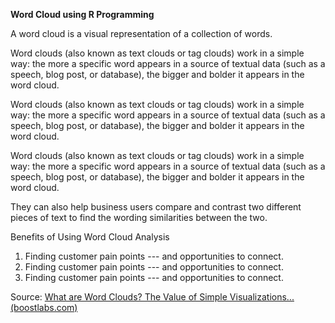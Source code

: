 **Word Cloud using R Programming**

A word cloud is a visual representation of a collection of words.

Word clouds (also known as text clouds or tag clouds) work in a simple way: the more a specific word appears in a source of textual data (such as a speech, blog post, or database), the bigger and bolder it appears in the word cloud.

Word clouds (also known as text clouds or tag clouds) work in a simple way: the more a specific word appears in a source of textual data (such as a speech, blog post, or database), the bigger and bolder it appears in the word cloud.

Word clouds (also known as text clouds or tag clouds) work in a simple way: the more a specific word appears in a source of textual data (such as a speech, blog post, or database), the bigger and bolder it appears in the word cloud.

They can also help business users compare and contrast two different pieces of text to find the wording similarities between the two.

Benefits of Using Word Cloud Analysis

1.  Finding customer pain points --- and opportunities to connect.
2.  Finding customer pain points --- and opportunities to connect.
3.  Finding customer pain points --- and opportunities to connect.

Source: [What are Word Clouds? The Value of Simple Visualizations... (boostlabs.com)](https://boostlabs.com/what-are-word-clouds-value-simple-visualizations/)
